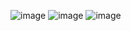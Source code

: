 ![image](https://github.com/user-attachments/assets/43c8af69-8926-4b78-8115-c0e026397672)
![image](https://github.com/user-attachments/assets/e20f7924-4947-43e9-882b-16d0147ae05e)
![image](https://github.com/user-attachments/assets/8e41c6ce-73cf-46b7-b277-023d717153ff)
